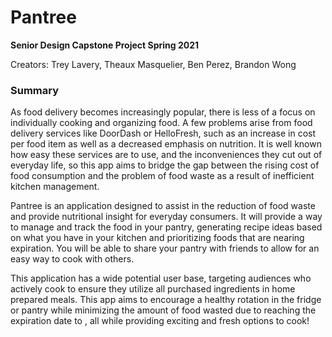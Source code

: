 # Pantree
**Senior Design Capstone Project Spring 2021**

Creators: Trey Lavery, Theaux Masquelier, Ben Perez, Brandon Wong

### Summary
As food delivery becomes increasingly popular, there is less of a focus on individually cooking and organizing food. A few problems arise from food delivery services like DoorDash or HelloFresh, such as an increase in cost per food item as well as a decreased emphasis on nutrition. It is well known how easy these services are to use, and the inconveniences they cut out of everyday life, so this app aims to bridge the gap between the rising cost of food consumption and the problem of food waste as a result of inefficient kitchen management.

Pantree is an application designed to assist in the reduction of food waste and provide nutritional insight for everyday consumers. It will provide a way to manage and track the food in your pantry, generating recipe ideas based on what you have in your kitchen and prioritizing foods that are nearing expiration. You will be able to share your pantry with friends to allow for an easy way to cook with others.

This application has a wide potential user base, targeting audiences who actively cook to ensure they utilize all purchased ingredients in home prepared meals. This app aims to encourage a healthy rotation in the fridge or pantry while minimizing the amount of food wasted due to reaching the expiration date to , all while providing exciting and fresh options to cook!
